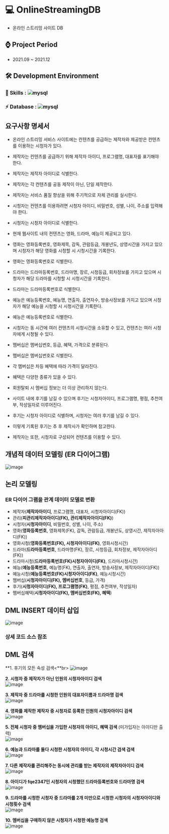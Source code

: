 # 💻 OnlineStreamingDB
  - 온라인 스트리밍 사이트 DB

## ⌚ Project Period
  - 2021.09 ~ 2021.12

## 🛠 Development Environment
  ### 🚀 Skills : ![mysql](https://img.shields.io/badge/MySQL-00000F?style=for-the-badge&logo=mysql&logoColor=white)
  ### ⚡ Database : ![mysql](https://img.shields.io/badge/MySQL-005C84?style=for-the-badge&logo=mysql&logoColor=white)
## 요구사항 명세서
* 온라인 스트리밍 서비스 사이트에는 컨텐츠를 공급하는 제작자와 
  제공받은 컨텐츠를 이용하는 시청자가 있다.

* 제작자는 컨텐츠를 공급하기 위해 제작자 아이디, 프로그램명, 대표자를 표기해야 한다.
* 제작자는 제작자 아이디로 식별한다.
* 제작자는 각 컨텐츠를 공동 제작이 아닌, 단일 제작한다.
* 제작자는 서비스 품질 향상을 위해 주기적으로 자체 관리를 실시한다.

* 시청자는 컨텐츠를 이용하려면 시청자 아이디, 비밀번호, 성별, 나이, 주소를 
  입력해야 한다.
* 시청자는 시청자 아이디로 식별한다.

* 현재 웹사이트 내의 컨텐츠는 영화, 드라마, 예능이 제공되고 있다.
* 영화는 영화등록번호, 영화제목, 감독, 관람등급, 개봉년도, 상영시간을 가지고 있으며 
  시청자가 해당 영화를 시청할 시 시청시간을 기록한다.
* 영화는 영화등록번호로 식별한다.

* 드라마는 드라마등록번호, 드라마명, 장르, 시청등급, 회차정보를 가지고 있으며 
  시청자가 해당 드라마를 시청할 시 시청시간을 기록한다.
* 드라마는 드라마등록번호로 식별한다.

* 예능은 예능등록번호, 예능명, 연출자, 출연자수, 방송사정보를 가지고 있으며 
  시청자가 해당 예능을 시청할 시 시청시간을 기록한다.
* 예능은 예능등록번호로 식별한다.

* 시청자는 동 시간에 여러 컨텐츠의 시청시간을 소유할 수 있고, 컨텐츠는 여러 시청자에게 
  시청될 수 있다.

* 멤버십은 멤버십번호, 등급, 혜택, 가격으로 분류된다.
* 멤버십은 멤버십번호로 식별한다.
* 각 멤버십은 차등 혜택에 따라 가격이 달라진다.
* 혜택은 다양한 종류가 있을 수 있다.
* 회원탈퇴 시 멤버십 정보는 더 이상 관리하지 않는다.

* 사이트 내에 후기를 남길 수 있으며 후기는 시청자아이디, 프로그램명, 평점, 추천여부, 
  작성일자로 이루어진다.
* 후기는 시청자 아이디로 식별하며, 시청자는 여러 후기를 남길 수 있다.
* 이렇게 기록된 후기는 추 후 제작사가 확인하며 참고한다.
* 제작자는 또한, 시청자로 구성되어 컨텐츠를 이용할 수 있다.
  
## 개념적 데이터 모델링 (ER 다이어그램)
![image](https://github.com/r3795/OnlineStreamingDB/assets/105268338/eb53a025-8abf-4e88-99ea-3555678b46b0)

## 논리 모델링
### ER 다이어 그램을 관계 데이터 모델로 변환
* 제작자(**제작자아이디**, 프로그램명, 대표자, 시청자아이디(FK)) 
* 관리(**피관리제작자아이디(FK), 관리제작자아이디(FK)**)
* 시청자(**시청자아이디**, 비밀번호, 성별, 나이, 주소)
* 영화(**영화등록번호**, 영화제목(FK), 감독, 관람등급, 개봉년도, 상영시간, 제작자아아디(FK))
* 영화시청(**영화등록번호(FK), 시청자아이디(FK)**, 영화시청시간)
* 드라마(**드라마등록번호**, 드라마명(FK), 장르, 시청등급, 회차정보, 제작자아아디(FK))
* 드라마시청(**드라마등록번호(FK)시청자아이디(FK)**, 드라마시청시간)
* 예능(**예능등록번호**, 예능명(FK), 연출자, 출연자, 방송사정보, 제작자아이디(FK))
* 예능시청(**예능등록번호(FK)시청자아이디(FK)**, 예능시청시간)
* 멤버십(**시청자아이디(FK), 멤버십번호**, 등급, 가격)
* 후기(**시청자아이디(FK), 프로그램명(FK)**, 평점, 추천여부, 작성일자)
* 멤버십혜택(**시청자아이디(FK), 멤버십번호(FK), 혜택**)

## DML INSERT 데이터 삽입
![image](https://github.com/r3795/OnlineStreamingDB/assets/105268338/6bd05da3-82ff-430b-b34f-699f4d4b9cf0)

### 상세 코드 소스 참조

## DML 검색 
**1. 후기의 모든 속성 검색<**br>
![image](https://github.com/r3795/OnlineStreamingDB/assets/105268338/c7d3e011-f915-440c-a214-fe2d513443b8)


**2. 시청자 중 제작자가 아닌 인원의 시청자아이디 검색**<br>
![image](https://github.com/r3795/OnlineStreamingDB/assets/105268338/ea2b56ca-710a-471e-9491-71255a2ee651)


**3. 제작자 중 드라마를 시청한 인원의 대표자이름과 드라마명 검색**<br>
![image](https://github.com/r3795/OnlineStreamingDB/assets/105268338/efd81210-8933-407e-901e-1d74c9596697)


**4. 영화를 제작한 제작자 중 시청자로 등록한 인원의 시청자아이디 검색**<br>
![image](https://github.com/r3795/OnlineStreamingDB/assets/105268338/8ed42e14-2ddd-495d-88c5-470f1f35b6c3)


**5. 전체 시청자 중 멤버십을 가입한 시청자의 아이디, 혜택 검색** (미가입자는 아이디만 출력)<br>
![image](https://github.com/r3795/OnlineStreamingDB/assets/105268338/8a77963d-aa79-46ad-a15e-57e99812baca)


**6. 예능과 드라마를 둘다 시청한 시청자의 아이디, 각 시청시간 검색 검색**<br>
![image](https://github.com/r3795/OnlineStreamingDB/assets/105268338/f246ced9-e05d-45bf-9029-8dfb73a7e652)


**7. 다른 제작자를 관리해주는 동시에 관리를 받는 제작자의 제작자아이디 검색**<br>
![image](https://github.com/r3795/OnlineStreamingDB/assets/105268338/03d64fb4-5ef9-4a11-9361-1286b274f3da)


**8. 아이디가 fqe2347인 시청자의 시청했던 드라마등록번호와 드라마명 검색**<br>
![image](https://github.com/r3795/OnlineStreamingDB/assets/105268338/108e599b-621e-4eeb-8891-e2143b4d8ed8)


**9. 드라마를 시청한 시청자 중 드라마를 2개 미만으로 시청한 시청자의 시청자아이디와 
   시청횟수 검색**<br>
![image](https://github.com/r3795/OnlineStreamingDB/assets/105268338/7bd86cb8-168e-4a87-aabb-e79515d2bc60)


**10. 멤버십을 구매하지 않은 시청자가 시청한 예능명 검색**<br>
![image](https://github.com/r3795/OnlineStreamingDB/assets/105268338/8031fece-1f93-4ba8-aa07-80bd34cbe292)
